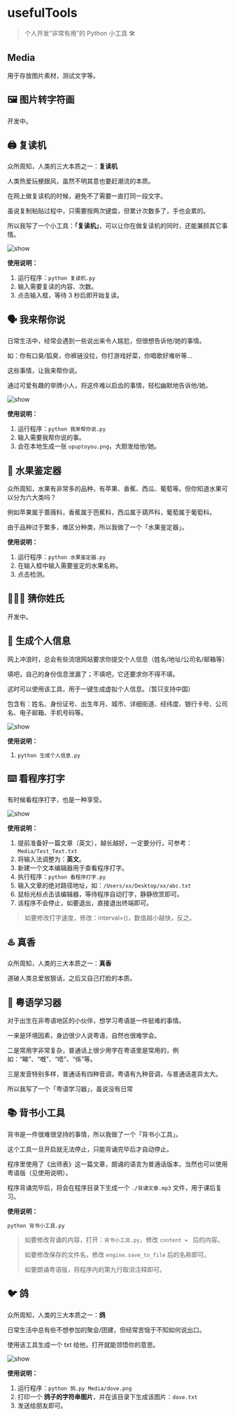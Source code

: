 # usefulTools

> 个人开发“非常有用”的 Python 小工具 🛠

## Media

用于存放图片素材，测试文字等。

## 🖼 图片转字符画

开发中。

## 🖨 复读机


众所周知，人类的三大本质之一：**复读机**

人类热爱玩梗跟风，虽然不明其意也要赶潮流的本质。

在网上做复读机的时候，避免不了需要一直打同一段文字。

虽说复制粘贴过程中，只需要按两次键盘，但累计次数多了，手也会累的。

所以我写了一个小工具：**「复读机」**，可以让你在做复读机的同时，还能兼顾其它事情。

<img src="https://github.com/danielchan-25/usefulTools/blob/main/Media/Repeater.gif?raw=true" alt="show" />

**使用说明：**

1. 运行程序：`python 复读机.py`
2. 输入需要复读的内容、次数。
3. 点击输入框，等待 3 秒后即开始复读。

## 🗣 我来帮你说

日常生活中，经常会遇到一些说出来令人尴尬，但很想告诉他/她的事情。

如：你有口臭/狐臭，你裤链没拉，你打游戏好菜，你唱歌好难听等...

这些事情，让我来帮你说。

通过可爱有趣的举牌小人，将这件难以启齿的事情，轻松幽默地告诉他/她。

<img src="https://github.com/danielchan-25/usefulTools/blob/main/Media/upuptoyou.png?raw=true" alt="show" />

**使用说明：**

1. 运行程序：`python 我来帮你说.py`
2. 输入需要我帮你说的事。
3. 会在本地生成一张 `upuptoyou.png`，大胆发给他/她。

## 🍉 水果鉴定器

众所周知，水果有非常多的品种，有苹果、香蕉、西瓜、葡萄等。但你知道水果可以分为六大类吗？

例如苹果属于蔷薇科，香蕉属于芭蕉科，西瓜属于葫芦科，葡萄属于葡萄科。

由于品种过于繁多，难区分种类，所以我做了一个「水果鉴定器」。

**使用说明：**

1. 运行程序：`python 水果鉴定器.py`
2. 在输入框中输入需要鉴定的水果名称。
3. 点击检测。

## 🤷🏻‍♂️ 猜你姓氏

开发中。

## 👤 生成个人信息

网上冲浪时，总会有些流氓网站要求你提交个人信息（姓名/地址/公司名/邮箱等）

填吧，自己的身份信息泄漏了；不填吧，它还要求你不得不填。

这时可以使用该工具，用于一键生成虚拟个人信息。（暂只支持中国）

包含有：姓名、身份证号、出生年月、城市、详细街道、经纬度、银行卡号、公司名、电子邮箱、手机号码等。

<img src="https://gitee.com/daniel_lee25/usefulTools/raw/main/Media/Generate_Personal_Information.png" alt="show" />

**使用说明：**

1. `python 生成个人信息.py`

## ⌨️ 看程序打字

有时候看程序打字，也是一种享受。

<img src="https://github.com/danielchan-25/usefulTools/blob/main/Media/typing.gif?raw=true" alt="show" />

**使用说明：**

1. 提前准备好一篇文章（英文），越长越好，一定要分行，可参考：`Media/Test_Text.txt`
1. 将输入法调整为：**英文**。
1. 新建一个文本编辑器用于查看程序打字。
1. 执行程序：`python 看程序打字.py`
1. 输入文章的绝对路径地址，如：`/Users/xx/Desktop/xx/abc.txt`
1. 鼠标光标点击该编辑器，等待程序自动打字，静静欣赏即可。
1. 该程序不会停止，如要退出，直接退出终端即可。

> 如要修改打字速度，修改：interval=()，数值越小越快，反之。

## ♨️ 真香

众所周知，人类的三大本质之一：**真香**

道破人类总爱放狠话，之后又自己打脸的本质。

## 🔧 粤语学习器

对于出生在非粤语地区的小伙伴，想学习粤语是一件挺难的事情。

一来是环境因素，身边很少人说粤语，自然也很难学会。

二是常用字非常复杂，普通话上很少用字在粤语里是常用的，例如：“睇”、“嘅”、“唔”、“係”等。

三是发音特别多样，普通话有四种音调，粤语有九种音调，与普通话差异太大。

所以我写了一个「粤语学习器」，虽说没有日常

## 📚 背书小工具

背书是一件很难很坚持的事情，所以我做了一个「背书小工具」。

这个工具一旦开启就无法停止，只能背诵完毕后才自动停止。

程序里使用了《出师表》这一篇文章，朗诵的语言为普通话版本，当然也可以使用粤语版（见使用说明）。

程序背诵完毕后，将会在程序目录下生成一个 `./背诵文章.mp3` 文件，用于课后复习。

**使用说明：**

`python 背书小工具.py`

> 如要修改背诵的内容，打开：`背书小工具.py`，修改 `content = ` 后的内容。
>
> 如要修改保存的文件名，修改 `engine.save_to_file` 后的名称即可。 
>
> 如要朗诵粤语版，将程序内的第九行取消注释即可。

## 🐦 鸽

众所周知，人类的三大本质之一：**鸽**

日常生活中总有些不想参加的聚会/团建，但经常苦恼于不知如何说出口。

使用该工具生成一个 txt 给他，打开就能领悟你的意思。

<img src="https://gitee.com/daniel_lee25/usefulTools/raw/main/Media/Dove_str.png" alt="show" />

**使用说明：**

1. 运行程序：`python 鸽.py Media/dove.png`
2. 打印一个 **鸽子的字符串图片**，并在该目录下生成该图片：`dove.txt`
3. 发送给朋友即可。
